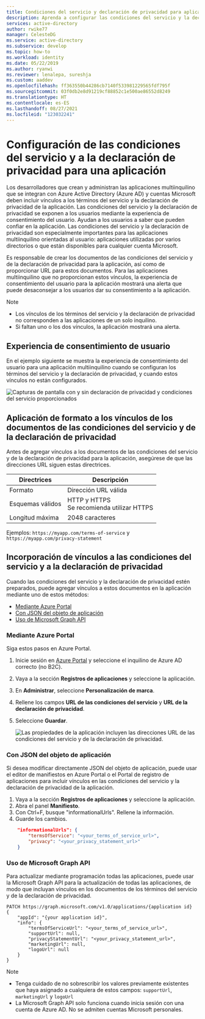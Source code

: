 ```yaml
---
title: Condiciones del servicio y declaración de privacidad para aplicaciones | Azure
description: Aprenda a configurar las condiciones del servicio y la declaración de privacidad de las aplicaciones registradas para usar Azure AD.
services: active-directory
author: rwike77
manager: CelesteDG
ms.service: active-directory
ms.subservice: develop
ms.topic: how-to
ms.workload: identity
ms.date: 05/22/2019
ms.author: ryanwi
ms.reviewer: lenalepa, sureshja
ms.custom: aaddev
ms.openlocfilehash: ff363550b44286cb7140f533981229565fdf795f
ms.sourcegitcommit: 03f0db2e8d91219cf88852c1e500ae86552d8249
ms.translationtype: HT
ms.contentlocale: es-ES
ms.lasthandoff: 08/27/2021
ms.locfileid: "123032241"
---
```

# <a name="configure-terms-of-service-and-privacy-statement-for-an-app"></a>Configuración de las condiciones del servicio y a la declaración de privacidad para una aplicación

Los desarrolladores que crean y administran las aplicaciones multiinquilino que se integran con Azure Active Directory (Azure AD) y cuentas Microsoft deben incluir vínculos a los términos del servicio y la declaración de privacidad de la aplicación. Las condiciones del servicio y la declaración de privacidad se exponen a los usuarios mediante la experiencia de consentimiento del usuario. Ayudan a los usuarios a saber que pueden confiar en la aplicación. Las condiciones del servicio y la declaración de privacidad son especialmente importantes para las aplicaciones multiinquilino orientadas al usuario: aplicaciones utilizadas por varios directorios o que están disponibles para cualquier cuenta Microsoft.

Es responsable de crear los documentos de las condiciones del servicio y de la declaración de privacidad para la aplicación, así como de proporcionar URL para estos documentos. Para las aplicaciones multiinquilino que no proporcionan estos vínculos, la experiencia de consentimiento del usuario para la aplicación mostrará una alerta que puede desaconsejar a los usuarios dar su consentimiento a la aplicación.

> [!NOTE]
> * Los vínculos de los términos del servicio y la declaración de privacidad no corresponden a las aplicaciones de un solo inquilino.
> * Si faltan uno o los dos vínculos, la aplicación mostrará una alerta.

## <a name="user-consent-experience"></a>Experiencia de consentimiento de usuario

En el ejemplo siguiente se muestra la experiencia de consentimiento del usuario para una aplicación multiinquilino cuando se configuran los términos del servicio y la declaración de privacidad, y cuando estos vínculos no están configurados.

![Capturas de pantalla con y sin declaración de privacidad y condiciones del servicio proporcionados](./media/howto-add-terms-of-service-privacy-statement/user-consent-exp-privacy-statement-terms-service.png)

## <a name="formatting-links-to-the-terms-of-service-and-privacy-statement-documents"></a>Aplicación de formato a los vínculos de los documentos de las condiciones del servicio y de la declaración de privacidad

Antes de agregar vínculos a los documentos de las condiciones del servicio y de la declaración de privacidad para la aplicación, asegúrese de que las direcciones URL siguen estas directrices.

| Directrices     | Descripción                           |
|---------------|---------------------------------------|
| Formato        | Dirección URL válida                             |
| Esquemas válidos | HTTP y HTTPS<br/>Se recomienda utilizar HTTPS |
| Longitud máxima    | 2048 caracteres                       |

Ejemplos: `https://myapp.com/terms-of-service` y `https://myapp.com/privacy-statement`

## <a name="adding-links-to-the-terms-of-service-and-privacy-statement"></a>Incorporación de vínculos a las condiciones del servicio y a la declaración de privacidad

Cuando las condiciones del servicio y la declaración de privacidad estén preparados, puede agregar vínculos a estos documentos en la aplicación mediante uno de estos métodos:

* [Mediante Azure Portal](#azure-portal)
* [Con JSON del objeto de aplicación](#app-object-json)
* [Uso de Microsoft Graph API](#msgraph-rest-api)

### <a name="using-the-azure-portal"></a><a name="azure-portal"></a>Mediante Azure Portal
Siga estos pasos en Azure Portal.

1. Inicie sesión en <a href="https://portal.azure.com/" target="_blank">Azure Portal</a> y seleccione el inquilino de Azure AD correcto (no B2C).
2. Vaya a la sección **Registros de aplicaciones** y seleccione la aplicación.
3. En **Administrar**, seleccione **Personalización de marca**.
4. Rellene los campos **URL de las condiciones del servicio** y **URL de la declaración de privacidad**.
5. Seleccione **Guardar**.

    ![Las propiedades de la aplicación incluyen las direcciones URL de las condiciones del servicio y de la declaración de privacidad.](./media/howto-add-terms-of-service-privacy-statement/azure-portal-terms-service-privacy-statement-urls.png)

### <a name="using-the-app-object-json"></a><a name="app-object-json"></a>Con JSON del objeto de aplicación

Si desea modificar directamente JSON del objeto de aplicación, puede usar el editor de manifiestos en Azure Portal o el Portal de registro de aplicaciones para incluir vínculos en las condiciones del servicio y la declaración de privacidad de la aplicación.

1. Vaya a la sección **Registros de aplicaciones** y seleccione la aplicación.
2. Abra el panel **Manifiesto**.
3. Con Ctrl+F, busque "informationalUrls". Rellene la información.
4. Guarde los cambios.

```json
    "informationalUrls": { 
        "termsOfService": "<your_terms_of_service_url>", 
        "privacy": "<your_privacy_statement_url>" 
    }
```

### <a name="using-the-microsoft-graph-api"></a><a name="msgraph-rest-api"></a>Uso de Microsoft Graph API

Para actualizar mediante programación todas las aplicaciones, puede usar la Microsoft Graph API para la actualización de todas las aplicaciones, de modo que incluyan vínculos en los documentos de los términos del servicio y de la declaración de privacidad.

```
PATCH https://graph.microsoft.com/v1.0/applications/{application id}
{ 
    "appId": "{your application id}", 
    "info": { 
        "termsOfServiceUrl": "<your_terms_of_service_url>", 
        "supportUrl": null, 
        "privacyStatementUrl": "<your_privacy_statement_url>", 
        "marketingUrl": null, 
        "logoUrl": null 
    }
}
```

> [!NOTE]
> * Tenga cuidado de no sobrescribir los valores previamente existentes que haya asignado a cualquiera de estos campos: `supportUrl`, `marketingUrl` y `logoUrl`
> * La Microsoft Graph API solo funciona cuando inicia sesión con una cuenta de Azure AD. No se admiten cuentas Microsoft personales.
